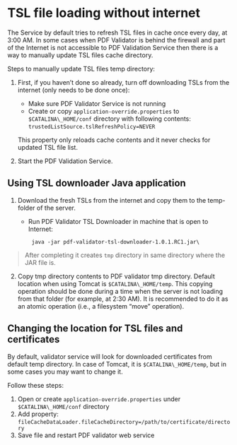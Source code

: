 # TSL file loading without internet

The Service by default tries to refresh TSL files in cache once every
day, at 3:00 AM. In some cases when PDF Validator is behind the firewall
and part of the Internet is not accessible to PDF Validation Service
then there is a way to manually update TSL files cache directory.

Steps to manually update TSL files temp directory:

1.  First, if you haven’t done so already, turn off downloading TSLs
    from the internet (only needs to be done once):
	-  Make sure PDF Validator Service is not running
	-  Create or copy `application-override.properties` to
	    `$CATALINA\_HOME/conf` directory with following contents:  `trustedListSource.tslRefreshPolicy=NEVER`

	This property only reloads cache contents and it never checks for
	updated TSL file list.

2.  Start the PDF Validation Service.

Using TSL downloader Java application
-------------------------------------

1.  Download the fresh TSLs from the internet and copy them to the
    temp-folder of the server.
	-  Run PDF Validator TSL Downloader in machine that is open to
           Internet:

        	java -jar pdf-validator-tsl-downloader-1.0.1.RC1.jar\

> After completing it creates `tmp` directory in same directory where the
> JAR file is.

2.  Copy tmp directory contents to PDF validator tmp directory. Default
    location when using Tomcat is `$CATALINA\_HOME/temp`.
    This copying operation should be done during a time when the server
    is not loading from that folder (for example, at 2:30 AM). It is
    recommended to do it as an atomic operation (i.e., a filesystem
    “move” operation).

Changing the location for TSL files and certificates
----------------------------------------------------

By default, validator service will look for downloaded certificates from
default temp directory. In case of Tomcat, it is `$CATALINA\_HOME/temp`,
but in some cases you may want to change it.

Follow these steps:

1. Open or create `application-override.properties` under
   `$CATALINA\_HOME/conf` directory
2. Add property: `fileCacheDataLoader.fileCacheDirectory=/path/to/certificate/directory`
3. Save file and restart PDF validator web service
